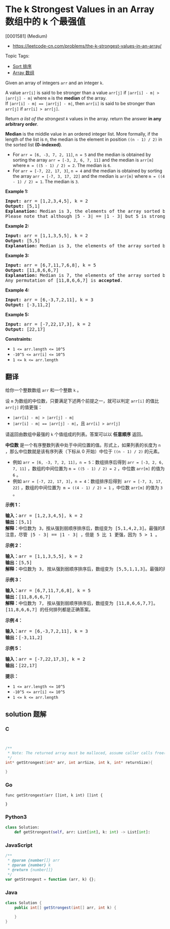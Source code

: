# The k Strongest Values in an Array 数组中的 k 个最强值

[0001581] (Medium)

- https://leetcode-cn.com/problems/the-k-strongest-values-in-an-array/

Topic Tags:

- [Sort 排序](https://leetcode-cn.com/tag/sort/)
- [Array 数组](https://leetcode-cn.com/tag/array/)

Given an array of integers `arr` and an integer `k`.

A value `arr[i]` is said to be stronger than a value `arr[j]` if `|arr[i] - m| > |arr[j] - m|` where `m` is the **median** of the array.  
If `|arr[i] - m| == |arr[j] - m|`, then `arr[i]` is said to be stronger than `arr[j]` if `arr[i] > arr[j]`.

Return _a list of the strongest `k`_ values in the array. return the answer **in any arbitrary order**.

**Median** is the middle value in an ordered integer list. More formally, if the length of the list is n, the median is the element in position `((n - 1) / 2)` in the sorted list **(0-indexed)**.

- For `arr = [6, -3, 7, 2, 11]`, `n = 5` and the median is obtained by sorting the array `arr = [-3, 2, 6, 7, 11]` and the median is `arr[m]` where `m = ((5 - 1) / 2) = 2`. The median is `6`.
- For `arr = [-7, 22, 17, 3]`, `n = 4` and the median is obtained by sorting the array `arr = [-7, 3, 17, 22]` and the median is `arr[m]` where `m = ((4 - 1) / 2) = 1`. The median is `3`.

**Example 1:**

<pre><strong>Input:</strong> arr = [1,2,3,4,5], k = 2
<strong>Output:</strong> [5,1]
<strong>Explanation:</strong> Median is 3, the elements of the array sorted by the strongest are [5,1,4,2,3]. The strongest 2 elements are [5, 1]. [1, 5] is also <strong>accepted</strong> answer.
Please note that although |5 - 3| == |1 - 3| but 5 is stronger than 1 because 5 &gt; 1.
</pre>

**Example 2:**

<pre><strong>Input:</strong> arr = [1,1,3,5,5], k = 2
<strong>Output:</strong> [5,5]
<strong>Explanation:</strong> Median is 3, the elements of the array sorted by the strongest are [5,5,1,1,3]. The strongest 2 elements are [5, 5].
</pre>

**Example 3:**

<pre><strong>Input:</strong> arr = [6,7,11,7,6,8], k = 5
<strong>Output:</strong> [11,8,6,6,7]
<strong>Explanation:</strong> Median is 7, the elements of the array sorted by the strongest are [11,8,6,6,7,7].
Any permutation of [11,8,6,6,7] is <strong>accepted</strong>.
</pre>

**Example 4:**

<pre><strong>Input:</strong> arr = [6,-3,7,2,11], k = 3
<strong>Output:</strong> [-3,11,2]
</pre>

**Example 5:**

<pre><strong>Input:</strong> arr = [-7,22,17,3], k = 2
<strong>Output:</strong> [22,17]
</pre>

**Constraints:**

- `1 <= arr.length <= 10^5`
- `-10^5 <= arr[i] <= 10^5`
- `1 <= k <= arr.length`

## 翻译

给你一个整数数组 `arr` 和一个整数 `k` 。

设 `m` 为数组的中位数，只要满足下述两个前提之一，就可以判定 `arr[i]` 的值比 `arr[j]` 的值更强：

- `|arr[i] - m| > |arr[j] - m|`
- `|arr[i] - m| == |arr[j] - m|`，且 `arr[i] > arr[j]`

请返回由数组中最强的 `k` 个值组成的列表。答案可以以 **任意顺序** 返回。

**中位数** 是一个有序整数列表中处于中间位置的值。形式上，如果列表的长度为 `n` ，那么中位数就是该有序列表（下标从 0 开始）中位于 `((n - 1) / 2)` 的元素。

- 例如 `arr = [6, -3, 7, 2, 11]`，`n = 5`：数组排序后得到 `arr = [-3, 2, 6, 7, 11]` ，数组的中间位置为 `m = ((5 - 1) / 2) = 2` ，中位数 `arr[m]` 的值为 `6` 。
- 例如 `arr = [-7, 22, 17, 3]`，`n = 4`：数组排序后得到  `arr = [-7, 3, 17, 22]` ，数组的中间位置为  `m = ((4 - 1) / 2) = 1` ，中位数 `arr[m]` 的值为 `3` 。

**示例 1：**

<pre><strong>输入：</strong>arr = [1,2,3,4,5], k = 2
<strong>输出：</strong>[5,1]
<strong>解释：</strong>中位数为 3，按从强到弱顺序排序后，数组变为 [5,1,4,2,3]。最强的两个元素是 [5, 1]。[1, 5] 也是正确答案。
注意，尽管 |5 - 3| == |1 - 3| ，但是 5 比 1 更强，因为 5 &gt; 1 。
</pre>

**示例 2：**

<pre><strong>输入：</strong>arr = [1,1,3,5,5], k = 2
<strong>输出：</strong>[5,5]
<strong>解释：</strong>中位数为 3, 按从强到弱顺序排序后，数组变为 [5,5,1,1,3]。最强的两个元素是 [5, 5]。
</pre>

**示例 3：**

<pre><strong>输入：</strong>arr = [6,7,11,7,6,8], k = 5
<strong>输出：</strong>[11,8,6,6,7]
<strong>解释：</strong>中位数为 7, 按从强到弱顺序排序后，数组变为 [11,8,6,6,7,7]。
[11,8,6,6,7] 的任何排列都是正确答案。</pre>

**示例 4：**

<pre><strong>输入：</strong>arr = [6,-3,7,2,11], k = 3
<strong>输出：</strong>[-3,11,2]
</pre>

**示例 5：**

<pre><strong>输入：</strong>arr = [-7,22,17,3], k = 2
<strong>输出：</strong>[22,17]
</pre>

**提示：**

- `1 <= arr.length <= 10^5`
- `-10^5 <= arr[i] <= 10^5`
- `1 <= k <= arr.length`

## solution 题解

### C

```c


/**
 * Note: The returned array must be malloced, assume caller calls free().
 */
int* getStrongest(int* arr, int arrSize, int k, int* returnSize){

}
```

### Go

```golang
func getStrongest(arr []int, k int) []int {

}
```

### Python3

```python
class Solution:
    def getStrongest(self, arr: List[int], k: int) -> List[int]:
```

### JavaScript

```javascript
/**
 * @param {number[]} arr
 * @param {number} k
 * @return {number[]}
 */
var getStrongest = function (arr, k) {};
```

### Java

```java
class Solution {
    public int[] getStrongest(int[] arr, int k) {

    }
}
```
